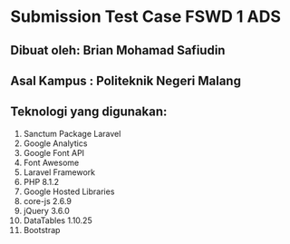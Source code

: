 # Submission Test Case FSWD 1 ADS

## Dibuat oleh: Brian Mohamad Safiudin

## Asal Kampus : Politeknik Negeri Malang

## Teknologi yang digunakan:

1. Sanctum Package Laravel
2. Google Analytics
3. Google Font API
4. Font Awesome
5. Laravel Framework
6. PHP 8.1.2
7. Google Hosted Libraries
8. core-js 2.6.9
9. jQuery 3.6.0
10. DataTables 1.10.25
11. Bootstrap
